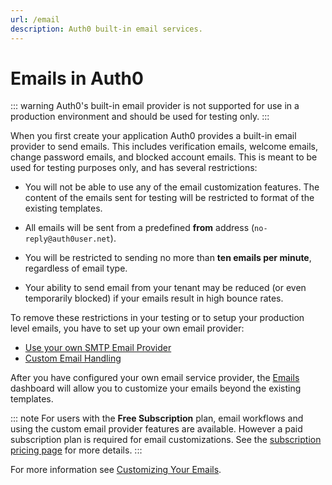 ```yaml
---
url: /email
description: Auth0 built-in email services.
---
```


# Emails in Auth0

::: warning
Auth0's built-in email provider is not supported for use in a production environment and should be used for testing only.
:::

When you first create your application Auth0 provides a built-in email provider to send emails. This includes verification emails, welcome emails, change password emails, and blocked account emails. This is meant to be used for testing purposes only, and has several restrictions:

* You will not be able to use any of the email customization features. The content of the emails sent for testing will be restricted to format of the existing templates.

* All emails will be sent from a predefined **from** address (`no-reply@auth0user.net`).

* You will be restricted to sending no more than **ten emails per minute**, regardless of email type.

* Your ability to send email from your tenant may be reduced (or even temporarily blocked) if your emails result in high bounce rates.

To remove these restrictions in your testing or to setup your production level emails, you have to set up your own email provider:

* [Use your own SMTP Email Provider](/email/providers)
* [Custom Email Handling](/email/custom)

After you have configured your own email service provider, the [Emails](${manage_url}/#/emails) dashboard will allow you to customize your emails beyond the existing templates. 

::: note
For users with the **Free Subscription** plan, email workflows and using the custom email provider features are available. However a paid subscription plan is required for email customizations. See the [subscription pricing page](https://auth0.com/pricing) for more details.
:::

For more information see [Customizing Your Emails](/email/templates).
